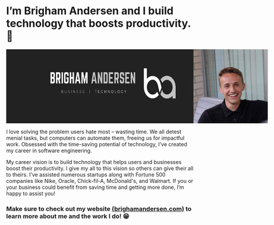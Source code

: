 # I’m Brigham Andersen and I build technology that boosts productivity.  💯

<div style="display: flex; flex-direction: row">
<img src="https://raw.githubusercontent.com/brighamandersen/brighamandersen/main/linkedin-banner.png" alt="Brigham Banner" height="200px" style="display: flex; flex: 1">
<img src="https://raw.githubusercontent.com/brighamandersen/brighamandersen/main/profile.jpg" alt="Picture of Me" height="200px">
</div>

I love solving the problem users hate most – wasting time. We all detest menial tasks, but computers can automate them, freeing us for impactful work.  Obsessed with the time-saving potential of technology, I’ve created my career in software engineering. 

My career vision is to build technology that helps users and businesses boost their productivity. I give my all to this vision so others can give their all to theirs. I’ve assisted numerous startups along with Fortune 500 companies like Nike, Oracle, Chick-fil-A, McDonald's, and Walmart. If you or your business could benefit from saving time and getting more done, I’m happy to assist you!

### Make sure to check out my website [(brighamandersen.com)](https://brighamandersen.com) to learn more about me and the work I do! 😁
